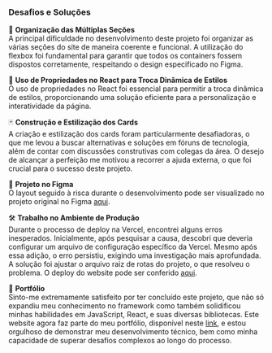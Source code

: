 
### Desafios e Soluções

📐 **Organização das Múltiplas Seções**  
A principal dificuldade no desenvolvimento deste projeto foi organizar as várias seções do site de maneira coerente e funcional. A utilização do flexbox foi fundamental para garantir que todos os containers fossem dispostos corretamente, respeitando o design especificado no Figma.

🎨 **Uso de Propriedades no React para Troca Dinâmica de Estilos**  
O uso de propriedades no React foi essencial para permitir a troca dinâmica de estilos, proporcionando uma solução eficiente para a personalização e interatividade da página.

🃏 **Construção e Estilização dos Cards**  
A criação e estilização dos cards foram particularmente desafiadoras, o que me levou a buscar alternativas e soluções em fóruns de tecnologia, além de contar com discussões construtivas com colegas da área. O desejo de alcançar a perfeição me motivou a recorrer a ajuda externa, o que foi crucial para o sucesso deste projeto.

📐 **Projeto no Figma**  
O layout seguido à risca durante o desenvolvimento pode ser visualizado no projeto original no Figma [aqui](https://www.figma.com/design/qlYiQzJNd7qBvQ8sXi4AQn/Virtual-Headset-Landing-Page-UI-FREEBIE-(Community)?node-id=0-1&node-type=CANVAS&t=ios7KNR77XP5Bo0I-0).

🛠️ **Trabalho no Ambiente de Produção**  
Durante o processo de deploy na Vercel, encontrei alguns erros inesperados. Inicialmente, após pesquisar a causa, descobri que deveria configurar um arquivo de configuração específico da Vercel. Mesmo após essa adição, o erro persistiu, exigindo uma investigação mais aprofundada. A solução foi ajustar o arquivo raiz de rotas do projeto, o que resolveu o problema. O deploy do website pode ser conferido [aqui](https://tech-solutions-kappa.vercel.app/).

💼 **Portfólio**  
Sinto-me extremamente satisfeito por ter concluído este projeto, que não só expandiu meu conhecimento no framework como também solidificou minhas habilidades em JavaScript, React, e suas diversas bibliotecas. Este website agora faz parte do meu portfólio, disponível neste [link](https://sergio-oliveira-portfolio.vercel.app/), e estou orgulhoso de demonstrar meu desenvolvimento técnico, bem como minha capacidade de superar desafios complexos ao longo do processo.
